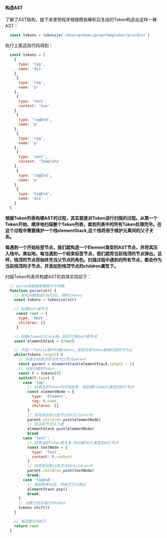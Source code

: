 #### 构造AST

了解了AST结构，接下来使用程序根据模板解析后生成的Token构造出这样一棵AST：

```js
  const tokens = tokenzie(`<div><p>Vue</p><p>Template</p></div>`)
```

执行上面这段代码得到：

```js
  const tokens = [
    {
      type: 'tag',
      name: 'div'
    },
     {
      type: 'tag',
      name: 'p'
    },
     {
      type: 'text',
      content: 'Vue'
    },
     {
      type: 'tagEnd',
      name: 'p'
    },
     {
      type: 'tag',
      name: 'p'
    },
     {
      type: 'text',
      content: 'Template'
    },
     {
      type: 'tagEnd',
      name: 'p'
    },
     {
      type: 'tagEnd',
      name: 'div'
    }
  ]
```

__根据Token列表构建AST的过程，其实就是对Token进行扫描的过程。从第一个Token开始，顺序地扫描整个Token列表，直到列表中的所有Token处理完毕。在这个过程中需要维护一个栈elementStack,这个栈将用于维护元素间的父子关系。__

__每遇到一个开始标签节点，我们就构造一个Element类型的AST节点，并将其压入栈中。类似地，每当遇到一个结束标签节点，我们就将当前栈顶的节点弹出。这样，栈顶的节点将始终充当父节点的角色。扫描过程中遇到的所有节点，都会作为当前栈顶的子节点，并添加到栈顶节点的children属性下。__

扫描Token列表并构建AST的具体实现如下：

```js
  // parse函数接收模板作为参数
  function parse(str) {
    // 首先对模板进行标记化，得到tokens
    const tokens = tokenize(str)

    // 创建Root根节点
     const root = {
      type: 'Root',
      children: []
     }

    // 创建elementStack栈，起初只有Root根节点
    const elementStack = [root]

    // 开启一个while循环扫描tokens,直到所有Token都被扫描完毕为止
    while(tokens.length) {
      // 获取当前栈顶节点作为父节点parent
      const parent = elementStack(elementStack.length - 1)
      // 当前扫描的Token
      const t = tokens[0]
      switch(t.type) {
        case 'tag':
          // 如果当前Token时开始标签，则创建Element类型的AST节点
          const elementNode = {
            type: 'Element',
            tag: t.name,
            children: []
          }
          // 将其添加到父级节点的children中
          parent.children.push(elementNode)
          // 将当前节点压入栈
          elementStack.push(elementNode)
          break
        case 'text': 
          // 如果当前Token是文本,则创建Text类型的AST节点
          const textNode = {
            type: 'Text',
            content: t.content
          }
          // 将其添加到父级节点的children中
          parent.children.push(textNode)
          break;
        case 'tagEnd':
          // 遇到结束标签，将栈顶节点弹出
          elementStack.pop()
          break;
      }
      // 消费已经扫描过的token
      tokens.shift()
    }

    // 返回最后的AST
    return root
  }
```